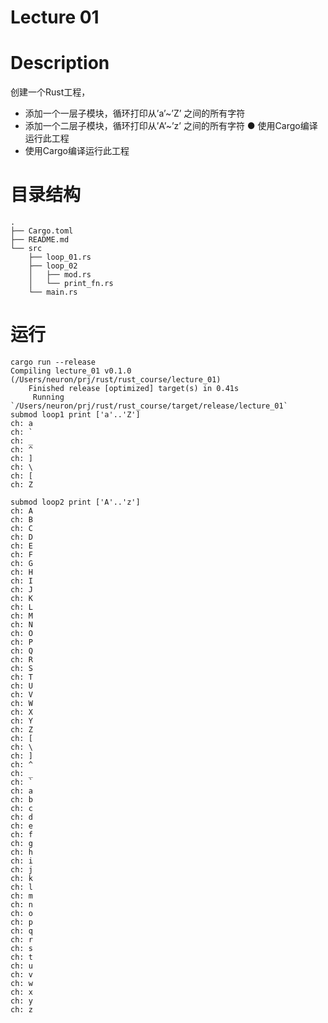 # Lecture 01

# Description

创建一个Rust工程，
* 添加一个一层子模块，循环打印从’a’~’Z’ 之间的所有字符
* 添加一个二层子模块，循环打印从’A’~’z’ 之间的所有字符 ● 使用Cargo编译运行此工程
* 使用Cargo编译运行此工程

# 目录结构
```
.
├── Cargo.toml
├── README.md
└── src
    ├── loop_01.rs
    ├── loop_02
    │   ├── mod.rs
    │   └── print_fn.rs
    └── main.rs
```

# 运行

```shell
cargo run --release
Compiling lecture_01 v0.1.0 (/Users/neuron/prj/rust/rust_course/lecture_01)
    Finished release [optimized] target(s) in 0.41s
     Running `/Users/neuron/prj/rust/rust_course/target/release/lecture_01`
submod loop1 print ['a'..'Z']
ch: a
ch: `
ch: _
ch: ^
ch: ]
ch: \
ch: [
ch: Z

submod loop2 print ['A'..'z']
ch: A
ch: B
ch: C
ch: D
ch: E
ch: F
ch: G
ch: H
ch: I
ch: J
ch: K
ch: L
ch: M
ch: N
ch: O
ch: P
ch: Q
ch: R
ch: S
ch: T
ch: U
ch: V
ch: W
ch: X
ch: Y
ch: Z
ch: [
ch: \
ch: ]
ch: ^
ch: _
ch: `
ch: a
ch: b
ch: c
ch: d
ch: e
ch: f
ch: g
ch: h
ch: i
ch: j
ch: k
ch: l
ch: m
ch: n
ch: o
ch: p
ch: q
ch: r
ch: s
ch: t
ch: u
ch: v
ch: w
ch: x
ch: y
ch: z
```

